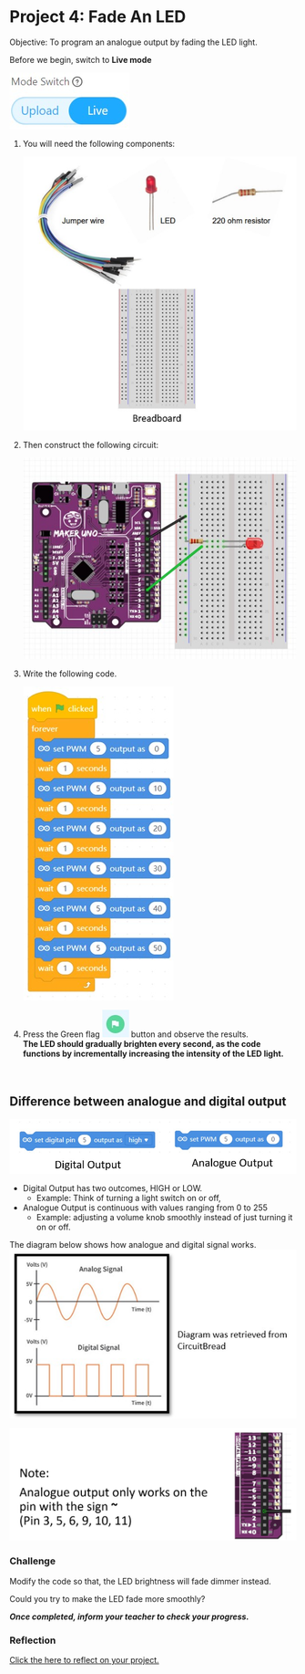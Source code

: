 # Project 4: Fade An LED

Objective: To program an analogue output by fading the LED light.

Before we begin, switch to **Live mode**

![](images/toggle_LiveMode.jpg)

1. You will need the following components:

    ![](images/p3_1_components.jpg)

2. Then construct the following circuit:

    ![](images/p3_5_circuit.jpg)

3. Write the following code.

    ![](images/p4_code1.jpg)

4. Press the Green flag ![](images/btnGreenFlag.jpg) button and observe the results. <br> **The LED should gradually brighten every second, as the code functions by incrementally increasing the intensity of the LED light.**
<br><br><br>
## Difference between analogue and digital output

![](images/p4_code2.jpg)

- Digital Output has two outcomes, HIGH or LOW.
    - Example: Think of turning a light switch on or off, 
- Analogue Output is continuous with values ranging from 0 to 255
    - Example: adjusting a volume knob smoothly instead of just turning it on or off.

The diagram below shows how analogue and digital signal works.
![](images/p4_explain1.jpg)

![](images/p4_explain2.jpg)

### Challenge 

Modify the code so that, the LED brightness will fade dimmer instead.

Could you try to make the LED fade more smoothly?

***Once completed, inform your teacher to check your progress.***

### Reflection
[Click the here to reflect on your project.](https://forms.office.com/r/YR0ZL9FYJe)
